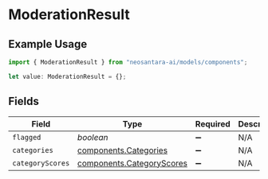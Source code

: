 # ModerationResult

## Example Usage

```typescript
import { ModerationResult } from "neosantara-ai/models/components";

let value: ModerationResult = {};
```

## Fields

| Field                                                                  | Type                                                                   | Required                                                               | Description                                                            |
| ---------------------------------------------------------------------- | ---------------------------------------------------------------------- | ---------------------------------------------------------------------- | ---------------------------------------------------------------------- |
| `flagged`                                                              | *boolean*                                                              | :heavy_minus_sign:                                                     | N/A                                                                    |
| `categories`                                                           | [components.Categories](../../models/components/categories.md)         | :heavy_minus_sign:                                                     | N/A                                                                    |
| `categoryScores`                                                       | [components.CategoryScores](../../models/components/categoryscores.md) | :heavy_minus_sign:                                                     | N/A                                                                    |